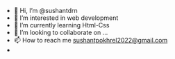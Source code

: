 - 👋 Hi, I’m @sushantdrn
- 👀 I’m interested in web development 
- 🌱 I’m currently learning Html-Css
- 💞️ I’m looking to collaborate on ...
- 📫 How to reach me sushantpokhrel2022@gmail.com
- 

<!---
sushantdrn/sushantdrn is a ✨ special ✨ repository because its `README.md` (this file) appears on your GitHub profile.
You can click the Preview link to take a look at your changes.
--->
